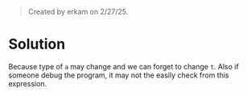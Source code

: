 > Created by erkam on 2/27/25.

# Solution

Because type of `a` may change and we can forget to change `t`. Also if someone debug the program, it may not the easily check from this expression.